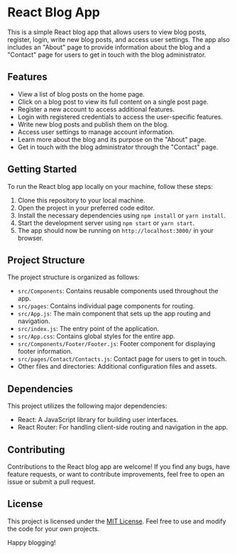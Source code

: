 # React Blog App

This is a simple React blog app that allows users to view blog posts, register, login, write new blog posts, and access user settings. The app also includes an "About" page to provide information about the blog and a "Contact" page for users to get in touch with the blog administrator.

## Features

- View a list of blog posts on the home page.
- Click on a blog post to view its full content on a single post page.
- Register a new account to access additional features.
- Login with registered credentials to access the user-specific features.
- Write new blog posts and publish them on the blog.
- Access user settings to manage account information.
- Learn more about the blog and its purpose on the "About" page.
- Get in touch with the blog administrator through the "Contact" page.

## Getting Started

To run the React blog app locally on your machine, follow these steps:

1. Clone this repository to your local machine.
2. Open the project in your preferred code editor.
3. Install the necessary dependencies using `npm install` or `yarn install`.
4. Start the development server using `npm start` or `yarn start`.
5. The app should now be running on `http://localhost:3000/` in your browser.

## Project Structure

The project structure is organized as follows:

- `src/Components`: Contains reusable components used throughout the app.
- `src/pages`: Contains individual page components for routing.
- `src/App.js`: The main component that sets up the app routing and navigation.
- `src/index.js`: The entry point of the application.
- `src/App.css`: Contains global styles for the entire app.
- `src/Components/Footer/Footer.js`: Footer component for displaying footer information.
- `src/pages/Contact/Contacts.js`: Contact page for users to get in touch.
- Other files and directories: Additional configuration files and assets.

## Dependencies

This project utilizes the following major dependencies:

- React: A JavaScript library for building user interfaces.
- React Router: For handling client-side routing and navigation in the app.

## Contributing

Contributions to the React blog app are welcome! If you find any bugs, have feature requests, or want to contribute improvements, feel free to open an issue or submit a pull request.

## License

This project is licensed under the [MIT License](https://opensource.org/licenses/MIT). Feel free to use and modify the code for your own projects.

Happy blogging!
